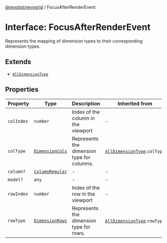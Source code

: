 [@revolist/revogrid](README.md) / FocusAfterRenderEvent

# Interface: FocusAfterRenderEvent

Represents the mapping of dimension types to their corresponding dimension types.

## Extends

- [`AllDimensionType`](Interface.AllDimensionType.md)

## Properties

| Property | Type | Description | Inherited from | Defined in |
| ------ | ------ | ------ | ------ | ------ |
| `colIndex` | `number` | Index of the column in the viewport | - | [src/types/interfaces.ts:766](https://github.com/revolist/revogrid/blob/085a454f82e6d3229f4e3dccf86bbdacfcd5813a/src/types/interfaces.ts#L766) |
| `colType` | [`DimensionCols`](TypeAlias.DimensionCols.md) | Represents the dimension type for columns. | [`AllDimensionType`](Interface.AllDimensionType.md).`colType` | [src/types/interfaces.ts:731](https://github.com/revolist/revogrid/blob/085a454f82e6d3229f4e3dccf86bbdacfcd5813a/src/types/interfaces.ts#L731) |
| `column?` | [`ColumnRegular`](Interface.ColumnRegular.md) | - | - | [src/types/interfaces.ts:758](https://github.com/revolist/revogrid/blob/085a454f82e6d3229f4e3dccf86bbdacfcd5813a/src/types/interfaces.ts#L758) |
| `model?` | `any` | - | - | [src/types/interfaces.ts:757](https://github.com/revolist/revogrid/blob/085a454f82e6d3229f4e3dccf86bbdacfcd5813a/src/types/interfaces.ts#L757) |
| `rowIndex` | `number` | Index of the row in the viewport | - | [src/types/interfaces.ts:762](https://github.com/revolist/revogrid/blob/085a454f82e6d3229f4e3dccf86bbdacfcd5813a/src/types/interfaces.ts#L762) |
| `rowType` | [`DimensionRows`](TypeAlias.DimensionRows.md) | Represents the dimension type for rows. | [`AllDimensionType`](Interface.AllDimensionType.md).`rowType` | [src/types/interfaces.ts:726](https://github.com/revolist/revogrid/blob/085a454f82e6d3229f4e3dccf86bbdacfcd5813a/src/types/interfaces.ts#L726) |
